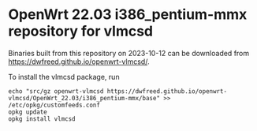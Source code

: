 OpenWrt 22.03 i386_pentium-mmx repository for vlmcsd
========

Binaries built from this repository on 2023-10-12 can be downloaded from <https://dwfreed.github.io/openwrt-vlmcsd/>.

To install the vlmcsd package, run

```
echo "src/gz openwrt-vlmcsd https://dwfreed.github.io/openwrt-vlmcsd/OpenWrt_22.03/i386_pentium-mmx/base" >> /etc/opkg/customfeeds.conf
opkg update
opkg install vlmcsd
```
